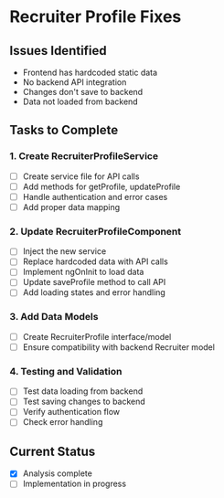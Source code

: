 # Recruiter Profile Fixes

## Issues Identified
- Frontend has hardcoded static data
- No backend API integration
- Changes don't save to backend
- Data not loaded from backend

## Tasks to Complete

### 1. Create RecruiterProfileService
- [ ] Create service file for API calls
- [ ] Add methods for getProfile, updateProfile
- [ ] Handle authentication and error cases
- [ ] Add proper data mapping

### 2. Update RecruiterProfileComponent
- [ ] Inject the new service
- [ ] Replace hardcoded data with API calls
- [ ] Implement ngOnInit to load data
- [ ] Update saveProfile method to call API
- [ ] Add loading states and error handling

### 3. Add Data Models
- [ ] Create RecruiterProfile interface/model
- [ ] Ensure compatibility with backend Recruiter model

### 4. Testing and Validation
- [ ] Test data loading from backend
- [ ] Test saving changes to backend
- [ ] Verify authentication flow
- [ ] Check error handling

## Current Status
- [x] Analysis complete
- [ ] Implementation in progress
